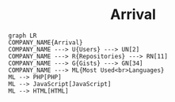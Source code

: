 <h1 align="center">Arrival</h1>

```mermaid
graph LR
COMPANY_NAME{Arrival}
COMPANY_NAME ---> U{Users} ---> UN[2]
COMPANY_NAME ---> R{Repositories} ---> RN[11]
COMPANY_NAME ---> G{Gists} ---> GN[34]
COMPANY_NAME ---> ML{Most Used<br>Languages}
ML --> PHP[PHP]
ML --> JavaScript[JavaScript]
ML --> HTML[HTML]
```

